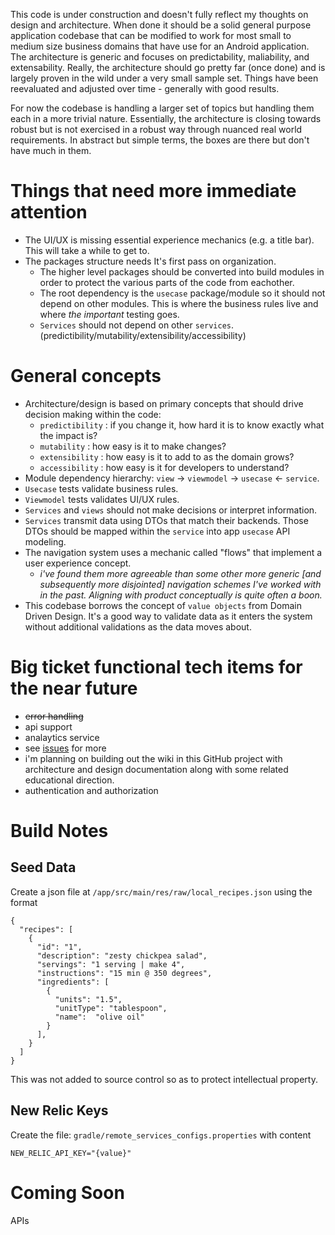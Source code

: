 This code is under construction and doesn't fully reflect my thoughts on design and architecture. When done it should be a solid general purpose application codebase that can be modified to work for most small to medium size business domains that have use for an Android application. The architecture is generic and focuses on predictability, maliability, and extensability. Really, the architecture should go pretty far (once done) and is largely proven in the wild under a very small sample set. Things have been reevaluated and adjusted over time - generally with good results.

For now the codebase is handling a larger set of topics but handling them each in a more trivial nature. Essentially, the architecture is closing towards robust but is not exercised in a robust way through nuanced real world requirements. In abstract but simple terms, the boxes are there but don't have much in them.

# Things that need more immediate attention
- The UI/UX is missing essential experience mechanics (e.g. a title bar). This will take a while to get to.
- The packages structure needs It's first pass on organization.
  - The higher level packages should be converted into build modules in order to protect the various parts of the code from eachother.
  - The root dependency is the `usecase` package/module so it should not depend on other modules. This is where the business rules live and where _the important_ testing goes.
  - `Services` should not depend on other `services`. (predictibility/mutability/extensibility/accessibility)
 
# General concepts
- Architecture/design is based on primary concepts that should drive decision making within the code:
  - `predictibility` : if you change it, how hard it is to know exactly what the impact is?
  - `mutability` : how easy is it to make changes?
  - `extensibility` : how easy is it to add to as the domain grows?
  - `accessibility` : how easy is it for developers to understand?
- Module dependency hierarchy: `view` -> `viewmodel` -> `usecase` <- `service`.
- `Usecase` tests validate business rules.
- `Viewmodel` tests validates UI/UX rules.
- `Services` and `views` should not make decisions or interpret information.
- `Services` transmit data using DTOs that match their backends. Those DTOs should be mapped within the `service` into app `usecase` API modeling.
- The navigation system uses a mechanic called "flows" that implement a user experience concept.
  - _i've found them more agreeable than some other more generic [and subsequently more disjointed] navigation schemes I've worked with in the past. Aligning with product conceptually is quite often a boon._
- This codebase borrows the concept of `value objects` from Domain Driven Design. It's a good way to validate data as it enters the system without additional validations as the data moves about.

# Big ticket functional tech items for the near future
- ~~error handling~~
- api support
- analaytics service
- see [issues](https://github.com/randallmitchell/HealthyRecipes/issues) for more
- i'm planning on building out the wiki in this GitHub project with architecture and design documentation along with some related educational direction.
- authentication and authorization

# Build Notes

## Seed Data
Create a json file at `/app/src/main/res/raw/local_recipes.json` using the format
```
{
  "recipes": [
    {
      "id": "1",
      "description": "zesty chickpea salad",
      "servings": "1 serving | make 4",
      "instructions": "15 min @ 350 degrees",
      "ingredients": [
        {
          "units": "1.5",
          "unitType": "tablespoon",
          "name":  "olive oil"
        }
      ],
    }
  ]
}
```
This was not added to source control so as
to protect intellectual property.

## New Relic Keys

Create the file: `gradle/remote_services_configs.properties` with content
```
NEW_RELIC_API_KEY="{value}"
```

# Coming Soon
APIs
